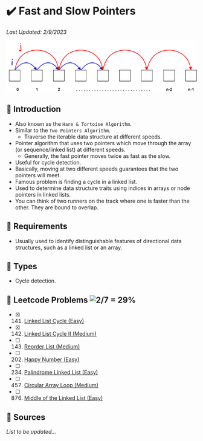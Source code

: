 # :heavy_check_mark: Fast and Slow Pointers
*Last Updated: 2/9/2023*

![Image of a fast and slow pointers](../images/patterns/fast-and-slow-pointers/fast-and-slow-pointers.png)

## :round_pushpin: Introduction
- Also known as the `Hare & Tortoise Algorithm`.
- Similar to the `Two Pointers Algorithm`.
  - Traverse the iterable data structure at different speeds.
- Pointer algorithm that uses two pointers which move through the array (or sequence/linked list) at different speeds.
  - Generally, the fast pointer moves twice as fast as the slow.
- Useful for cycle detection.
- Basically, moving at two different speeds guarantees that the two pointers will meet.
- Famous problem is finding a cycle in a linked list.
- Used to determine data structure traits using indices in arrays or node pointers in linked lists.
- You can think of two runners on the track where one is faster than the other. They are bound to overlap.

## :round_pushpin: Requirements
- Usually used to identify distinguishable features of directional data structures, such as a linked list or an array.

## :round_pushpin: Types
- Cycle detection.

## :round_pushpin: Leetcode Problems ![2/7 = 29%](https://progress-bar.dev/29)

- [x] 141. [Linked List Cycle (Easy)](https://leetcode.com/problems/linked-list-cycle/)
- [x] 142. [Linked List Cycle II (Medium)](https://leetcode.com/problems/linked-list-cycle-ii/)
- [ ] 143. [Reorder List (Medium)](https://leetcode.com/problems/reorder-list/)
- [ ] 202. [Happy Number (Easy)](https://leetcode.com/problems/happy-number/)
- [ ] 234. [Palindrome Linked List (Easy)](https://leetcode.com/problems/palindrome-linked-list/)
- [ ] 457. [Circular Array Loop (Medium)](https://leetcode.com/problems/circular-array-loop/)
- [ ] 876. [Middle of the Linked List (Easy)](https://leetcode.com/problems/middle-of-the-linked-list/)

## :round_pushpin: Sources
*List to be updated...*
